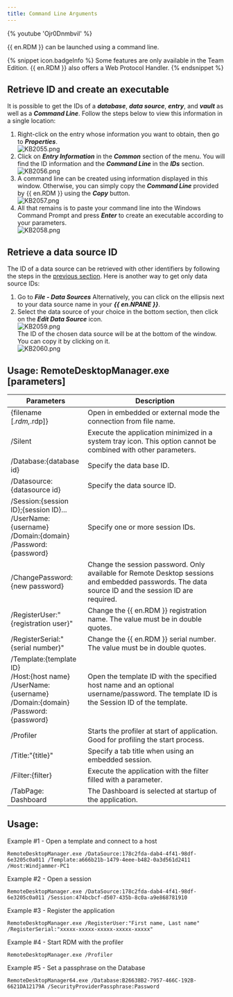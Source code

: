 ```yaml
---
title: Command Line Arguments
---
```

{% youtube 'Ojr0DnmbviI' %}

{{ en.RDM }} can be launched using a command line.

{% snippet icon.badgeInfo %}
Some features are only available in the Team Edition. {{ en.RDM }} also offers a Web Protocol Handler.
{% endsnippet %}

## Retrieve ID and create an executable
<a name="retrieve"></a>

It is possible to get the IDs of a ***database***, ***data source***, ***entry***, and ***vault*** as well as a ***Command Line***. Follow the steps below to view this information in a single location:

1. Right-click on the entry whose information you want to obtain, then go to ***Properties***.  
![KB2055.png](/img/en/kb/KB2055.png)
1. Click on ***Entry Information*** in the ***Common*** section of the menu. You will find the ID information and the ***Command Line*** in the ***IDs*** section.  
![KB2056.png](/img/en/kb/KB2056.png)
1. A command line can be created using information displayed in this window. Otherwise, you can simply copy the ***Command Line*** provided by {{ en.RDM }} using the ***Copy*** button.  
![KB2057.png](/img/en/kb/KB2057.png)
1. All that remains is to paste your command line into the Windows Command Prompt and press ***Enter*** to create an executable according to your parameters.  
![KB2058.png](/img/en/kb/KB2058.png)

## Retrieve a data source ID

The ID of a data source can be retrieved with other identifiers by following the steps in the <a href="#retrieve">previous section</a>. Here is another way to get only data source IDs:

1. Go to ***File - Data Sources*** Alternatively, you can click on the ellipsis next to your data source name in your ***{{ en.NPANE }}***.
1. Select the data source of your choice in the bottom section, then click on the ***Edit Data Source*** icon.  
![KB2059.png](/img/en/kb/KB2059.png)  
The ID of the chosen data source will be at the bottom of the window. You can copy it by clicking on it.  
![KB2060.png](/img/en/kb/KB2060.png)

## Usage: RemoteDesktopManager.exe [parameters]

| Parameters                          | Description |
| ----------------------------------- | ----------- |
| {filename [*.rdm,*.rdp]}            | Open in embedded or external mode the connection from file name. |
| /Silent                             | Execute the application minimized in a system tray icon. This option cannot be combined with other parameters. |
| /Database:{database id}             | Specify the data base ID. |
| /Datasource:{datasource id}         | Specify the data source ID. |
| /Session:{session ID};{session ID}...<br>/UserName:{username}<br>/Domain:{domain}<br>/Password:{password} | Specify one or more session IDs. |
| /ChangePassword:{new password}      | Change the session password. Only available for Remote Desktop sessions and embedded passwords. The data source ID and the session ID are required. |
| /RegisterUser:"{registration user}" | Change the {{ en.RDM }} registration name. The value must be in double quotes. |
| /RegisterSerial:"{serial number}"   | Change the {{ en.RDM }} serial number. The value must be in double quotes. |
| /Template:{template ID}<br>/Host:{host name}<br>/UserName:{username}<br>/Domain:{domain}<br>/Password:{password} | Open the template ID with the specified host name and an optional username/password. The template ID is the Session ID of the template. |
| /Profiler                           | Starts the profiler at start of application. Good for profiling the start process. |
| /Title:"{title}"                    | Specify a tab title when using an embedded session. |
| /Filter:{filter}                    | Execute the application with the filter filled with a parameter. |
| /TabPage: Dashboard                 | The Dashboard is selected at startup of the application. |

## Usage:

Example #1 - Open a template and connect to a host

`RemoteDesktopManager.exe /DataSource:178c2fda-dab4-4f41-98df-6e3205c0a011 /Template:a666b21b-1479-4eee-b482-0a3d561d2411 /Host:Windjammer-PC1`

Example #2 - Open a session

`RemoteDesktopManager.exe /DataSource:178c2fda-dab4-4f41-98df-6e3205c0a011 /Session:474bcbcf-d507-435b-8c0a-a9e868781910`

Example #3 - Register the application

`RemoteDesktopManager.exe /RegisterUser:"First name, Last name" /RegisterSerial:"xxxxx-xxxxx-xxxxx-xxxxx-xxxxx"`

Example #4 - Start RDM with the profiler

`RemoteDesktopManager.exe /Profiler`

Example #5 - Set a passphrase on the Database

`RemoteDesktopManager64.exe /Database:B26638B2-7957-466C-192B-6621DA12179A /SecurityProviderPassphrase:Password`
